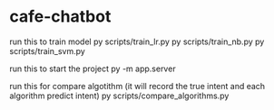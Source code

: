 # cafe-chatbot

run this to train model
py scripts/train_lr.py
py scripts/train_nb.py
py scripts/train_svm.py

run this to start the project
py -m app.server

run this for compare algotithm (it will record the true intent and each algorithm predict intent)
py scripts/compare_algorithms.py
